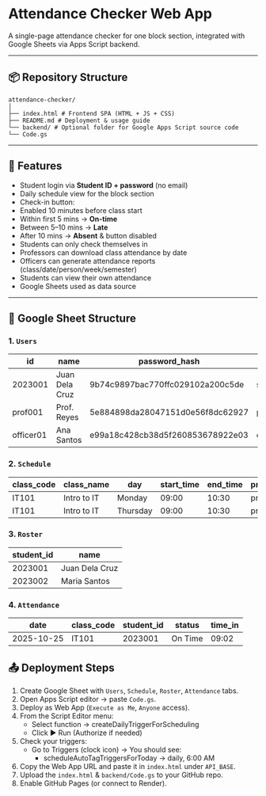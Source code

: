 # Attendance Checker Web App
A single-page attendance checker for one block section, integrated with Google Sheets via Apps Script backend.


---


## 📦 Repository Structure
```
attendance-checker/
│
├── index.html # Frontend SPA (HTML + JS + CSS)
├── README.md # Deployment & usage guide
└── backend/ # Optional folder for Google Apps Script source code
└── Code.gs
```


---


## 🚀 Features
- Student login via **Student ID + password** (no email)
- Daily schedule view for the block section
- Check-in button:
- Enabled 10 minutes before class start
- Within first 5 mins → **On-time**
- Between 5–10 mins → **Late**
- After 10 mins → **Absent** & button disabled
- Students can only check themselves in
- Professors can download class attendance by date
- Officers can generate attendance reports (class/date/person/week/semester)
- Students can view their own attendance
- Google Sheets used as data source


---


## 🧱 Google Sheet Structure


### 1. `Users`
| id | name | password_hash | role |
|-------------|------|----------------|------|
| 2023001 | Juan Dela Cruz | 9b74c9897bac770ffc029102a200c5de | student |
| prof001 | Prof. Reyes | 5e884898da28047151d0e56f8dc62927 | professor |
| officer01 | Ana Santos | e99a18c428cb38d5f260853678922e03 | officer |


### 2. `Schedule`
| class_code | class_name | day | start_time | end_time | professor_id |
|-------------|-------------|-----|-------------|-----------|---------------|
| IT101 | Intro to IT | Monday | 09:00 | 10:30 | prof001 |
| IT101 | Intro to IT | Thursday | 09:00 | 10:30 | prof001 |


### 3. `Roster`
| student_id | name |
|-------------|------|
| 2023001 | Juan Dela Cruz |
| 2023002 | Maria Santos |


### 4. `Attendance`
| date | class_code | student_id | status | time_in |
|------|-------------|-------------|---------|----------|
| 2025-10-25 | IT101 | 2023001 | On Time | 09:02 |


## 📤 Deployment Steps
1. Create Google Sheet with `Users`, `Schedule`, `Roster`, `Attendance` tabs.
2. Open Apps Script editor → paste `Code.gs`.
3. Deploy as Web App (`Execute as Me`, `Anyone` access).
4. From the Script Editor menu:
    - Select function → createDailyTriggerForScheduling
    - Click ▶️ Run (Authorize if needed)
5. Check your triggers:
    - Go to Triggers (clock icon) → You should see:
      - scheduleAutoTagTriggersForToday → daily, 6:00 AM
6. Copy the Web App URL and paste it in `index.html` under `API_BASE`.
7. Upload the `index.html` & `backend/Code.gs` to your GitHub repo.
8. Enable GitHub Pages (or connect to Render).
